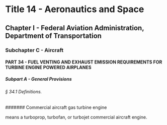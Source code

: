 
# Title 14 - Aeronautics and Space
## Chapter I - Federal Aviation Administration, Department of Transportation
### Subchapter C - Aircraft
#### PART 34 - FUEL VENTING AND EXHAUST EMISSION REQUIREMENTS FOR TURBINE ENGINE POWERED AIRPLANES
##### Subpart A - General Provisions
###### § 34.1 Definitions.
####### Commercial aircraft gas turbine engine

means a turboprop, turbofan, or turbojet commercial aircraft engine.

